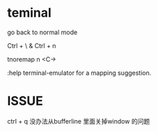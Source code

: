 

# teminal

go back to normal mode

Ctrl + \ & Ctrl + n

tnoremap <C-W>n <C-\><C-n>


:help terminal-emulator for a mapping suggestion.

# ISSUE

ctrl + q 没办法从bufferline 里面关掉window 的问题

